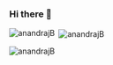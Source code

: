 ### Hi there 👋

<!--
**anandrajB/anandrajB** is a ✨ _special_ ✨ repository because its `README.md` (this file) appears on your GitHub profile.

Here are some ideas to get you started:

- 🔭 I’m currently working on ...
- 🌱 I’m currently learning ...
- 👯 I’m looking to collaborate on ...
- 🤔 I’m looking for help with ...
- 💬 Ask me about ...
- 📫 How to reach me: ...
- 😄 Pronouns: ...
- ⚡ Fun fact: ...
-->

<p><img align="left" src="https://github-readme-stats.vercel.app/api/top-langs?username=anandrajB&show_icons=true&locale=en&layout=compact" alt="anandrajB" /></p>

<p>&nbsp;<img align="center" src="https://github-readme-stats.vercel.app/api?username=anandrajB&show_icons=true&locale=en&theme=synthwave" alt="anandrajB" /></p>

<p><img align="center" src="https://github-readme-streak-stats.herokuapp.com/?user=anandrajB&" alt="anandrajB" /></p>
